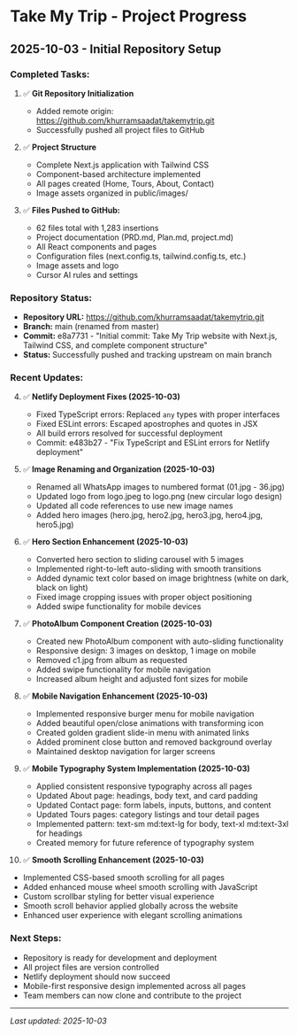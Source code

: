 # Take My Trip - Project Progress

## 2025-10-03 - Initial Repository Setup

### Completed Tasks:
1. ✅ **Git Repository Initialization**
   - Added remote origin: https://github.com/khurramsaadat/takemytrip.git
   - Successfully pushed all project files to GitHub

2. ✅ **Project Structure**
   - Complete Next.js application with Tailwind CSS
   - Component-based architecture implemented
   - All pages created (Home, Tours, About, Contact)
   - Image assets organized in public/images/

3. ✅ **Files Pushed to GitHub:**
   - 62 files total with 1,283 insertions
   - Project documentation (PRD.md, Plan.md, project.md)
   - All React components and pages
   - Configuration files (next.config.ts, tailwind.config.ts, etc.)
   - Image assets and logo
   - Cursor AI rules and settings

### Repository Status:
- **Repository URL:** https://github.com/khurramsaadat/takemytrip.git
- **Branch:** main (renamed from master)
- **Commit:** e8a7731 - "Initial commit: Take My Trip website with Next.js, Tailwind CSS, and complete component structure"
- **Status:** Successfully pushed and tracking upstream on main branch

### Recent Updates:
4. ✅ **Netlify Deployment Fixes (2025-10-03)**
   - Fixed TypeScript errors: Replaced `any` types with proper interfaces
   - Fixed ESLint errors: Escaped apostrophes and quotes in JSX
   - All build errors resolved for successful deployment
   - Commit: e483b27 - "Fix TypeScript and ESLint errors for Netlify deployment"

5. ✅ **Image Renaming and Organization (2025-10-03)**
   - Renamed all WhatsApp images to numbered format (01.jpg - 36.jpg)
   - Updated logo from logo.jpeg to logo.png (new circular logo design)
   - Updated all code references to use new image names
   - Added hero images (hero.jpg, hero2.jpg, hero3.jpg, hero4.jpg, hero5.jpg)

6. ✅ **Hero Section Enhancement (2025-10-03)**
   - Converted hero section to sliding carousel with 5 images
   - Implemented right-to-left auto-sliding with smooth transitions
   - Added dynamic text color based on image brightness (white on dark, black on light)
   - Fixed image cropping issues with proper object positioning
   - Added swipe functionality for mobile devices

7. ✅ **PhotoAlbum Component Creation (2025-10-03)**
   - Created new PhotoAlbum component with auto-sliding functionality
   - Responsive design: 3 images on desktop, 1 image on mobile
   - Removed c1.jpg from album as requested
   - Added swipe functionality for mobile navigation
   - Increased album height and adjusted font sizes for mobile

8. ✅ **Mobile Navigation Enhancement (2025-10-03)**
   - Implemented responsive burger menu for mobile navigation
   - Added beautiful open/close animations with transforming icon
   - Created golden gradient slide-in menu with animated links
   - Added prominent close button and removed background overlay
   - Maintained desktop navigation for larger screens

9. ✅ **Mobile Typography System Implementation (2025-10-03)**
   - Applied consistent responsive typography across all pages
   - Updated About page: headings, body text, and card padding
   - Updated Contact page: form labels, inputs, buttons, and content
   - Updated Tours pages: category listings and tour detail pages
   - Implemented pattern: text-sm md:text-lg for body, text-xl md:text-3xl for headings
   - Created memory for future reference of typography system

10. ✅ **Smooth Scrolling Enhancement (2025-10-03)**
   - Implemented CSS-based smooth scrolling for all pages
   - Added enhanced mouse wheel smooth scrolling with JavaScript
   - Custom scrollbar styling for better visual experience
   - Smooth scroll behavior applied globally across the website
   - Enhanced user experience with elegant scrolling animations

### Next Steps:
- Repository is ready for development and deployment
- All project files are version controlled
- Netlify deployment should now succeed
- Mobile-first responsive design implemented across all pages
- Team members can now clone and contribute to the project

---
*Last updated: 2025-10-03*
